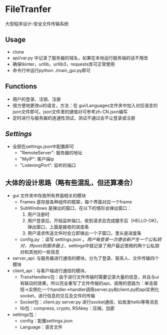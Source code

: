 # FileTranfer
大型程序设计-安全文件传输系统
## Usage
+ clone
+ api/var.py 中记录了服务器的域名，如果在本地运行服务端的话不用改
+ 确保tkinter，urllib，urllib3，requests库可正常使用
+ 命令行中运行python ./main_gui.py即可
## Functions
+ 用户的登录、注销、注册
+ 很方便地更改ui的语言，方法：在 gui/Languages文件夹中加入对应语言的json文件即可。json文件里的键值对可参考zh-CN.json编写
+ 定时进行与服务器的连通性测试，测试不通过会不让登录或注册
## *Settings*
+ 全部在settings.json中配置即可
  + "RemoteServer": 服务器的地址
  + "MyIP": 客户端ip
  + "ListeningPort": 监听的端口
## **大体的设计思路（略有些混乱，但还算凑合）**
+ gui 文件夹中存放所有界面相关的模块
    + Frames 是存放各种组件的框架，每个界面对应一个frame
    + SubWindows 是弹出的窗口，在以下的情形会弹出窗口：
        1. 用户注册时
        2. 用户登录后，开始监听端口，收到请求且完成握手后（HELLO-OK)，弹出窗口，上面是接收的进度条
        3. 用户请求传送文件时会立即弹出一个子窗口，里头是进度条
    + config.py ：读写 settings.json 。*用户每登录一次便会新产生一个公私钥对，并post到服务器上*，settings中就记录了用户最近使用的两个公私钥对和其他的一些信息
+ server_api: 与服务器进行通信的模块，分为了登录、联系人、文件传输四个模块
+ client_api：与客户端进行通信的模块，
    + TransHandlers包：由于进行文件传输时需要记录大量的信息，并且与ui有联动的效果，所以完全重写了文件传输的api。调用的思路为：单击按钮->实例化一个handler->handler调用server.py和client.py的api实例化socket，进行信息的交互及文件的传输
    + Socket包：client.py server.py 进行socket通信，如收发hello等等消息
    + lib包：compress, crypto, RSAkey：压缩，加密
+ settings包：
  + config：配置settings.json
  + Language：语言文件